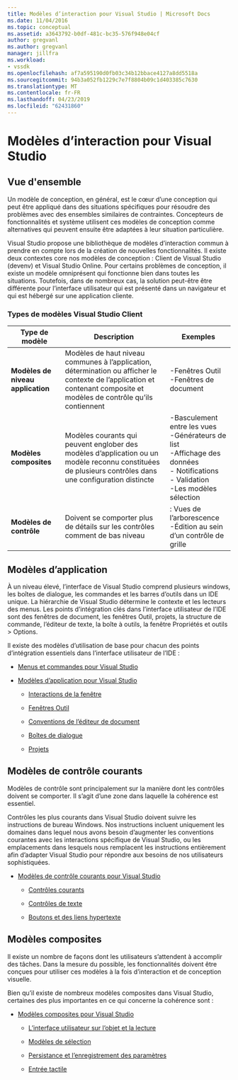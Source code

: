 ```yaml
---
title: Modèles d’interaction pour Visual Studio | Microsoft Docs
ms.date: 11/04/2016
ms.topic: conceptual
ms.assetid: a3643792-b0df-481c-bc35-576f948e04cf
author: gregvanl
ms.author: gregvanl
manager: jillfra
ms.workload:
- vssdk
ms.openlocfilehash: af7a595190d0fb03c34b12bbace4127a8dd5518a
ms.sourcegitcommit: 94b3a052fb1229c7e7f8804b09c1d403385c7630
ms.translationtype: MT
ms.contentlocale: fr-FR
ms.lasthandoff: 04/23/2019
ms.locfileid: "62431860"
---
```

# <a name="interaction-patterns-for-visual-studio"></a>Modèles d’interaction pour Visual Studio
## <a name="overview"></a>Vue d'ensemble
 Un modèle de conception, en général, est le cœur d’une conception qui peut être appliqué dans des situations spécifiques pour résoudre des problèmes avec des ensembles similaires de contraintes. Concepteurs de fonctionnalités et système utilisent ces modèles de conception comme alternatives qui peuvent ensuite être adaptées à leur situation particulière.

 Visual Studio propose une bibliothèque de modèles d’interaction commun à prendre en compte lors de la création de nouvelles fonctionnalités. Il existe deux contextes core nos modèles de conception : Client de Visual Studio (devenv) et Visual Studio Online. Pour certains problèmes de conception, il existe un modèle omniprésent qui fonctionne bien dans toutes les situations. Toutefois, dans de nombreux cas, la solution peut-être être différente pour l’interface utilisateur qui est présenté dans un navigateur et qui est hébergé sur une application cliente.

### <a name="visual-studio-client-pattern-types"></a>Types de modèles Visual Studio Client

|Type de modèle|Description|Exemples|
|------------------|-----------------|--------------|
|**Modèles de niveau application**|Modèles de haut niveau communes à l’application, détermination ou afficher le contexte de l’application et contenant composite et modèles de contrôle qu’ils contiennent|-Fenêtres Outil<br />-Fenêtres de document|
|**Modèles composites**|Modèles courants qui peuvent englober des modèles d’application ou un modèle reconnu constituées de plusieurs contrôles dans une configuration distincte|-Basculement entre les vues<br />-Générateurs de list<br />-Affichage des données<br />-   Notifications<br />-   Validation<br />-Les modèles sélection|
|**Modèles de contrôle**|Doivent se comporter plus de détails sur les contrôles comment de bas niveau|: Vues de l’arborescence<br />-Édition au sein d’un contrôle de grille|

## <a name="application-patterns"></a>Modèles d’application
 À un niveau élevé, l’interface de Visual Studio comprend plusieurs windows, les boîtes de dialogue, les commandes et les barres d’outils dans un IDE unique. La hiérarchie de Visual Studio détermine le contexte et les lecteurs des menus. Les points d’intégration clés dans l’interface utilisateur de l’IDE sont des fenêtres de document, les fenêtres Outil, projets, la structure de commande, l’éditeur de texte, la boîte à outils, la fenêtre Propriétés et outils > Options.

 Il existe des modèles d’utilisation de base pour chacun des points d’intégration essentiels dans l’interface utilisateur de l’IDE :

- [Menus et commandes pour Visual Studio](../../extensibility/ux-guidelines/menus-and-commands-for-visual-studio.md)

- [Modèles d’application pour Visual Studio](../../extensibility/ux-guidelines/application-patterns-for-visual-studio.md)

    - [Interactions de la fenêtre](../../extensibility/ux-guidelines/application-patterns-for-visual-studio.md#BKMK_WindowInteractions)

    - [Fenêtres Outil](../../extensibility/ux-guidelines/application-patterns-for-visual-studio.md#BKMK_ToolWindows)

    - [Conventions de l’éditeur de document](../../extensibility/ux-guidelines/application-patterns-for-visual-studio.md#BKMK_DocumentEditorConventions)

    - [Boîtes de dialogue](../../extensibility/ux-guidelines/application-patterns-for-visual-studio.md#BKMK_Dialogs)

    - [Projets](../../extensibility/ux-guidelines/application-patterns-for-visual-studio.md#BKMK_Projects)

## <a name="common-control-patterns"></a>Modèles de contrôle courants
 Modèles de contrôle sont principalement sur la manière dont les contrôles doivent se comporter. Il s’agit d’une zone dans laquelle la cohérence est essentiel.

 Contrôles les plus courants dans Visual Studio doivent suivre les instructions de bureau Windows. Nos instructions incluent uniquement les domaines dans lequel nous avons besoin d’augmenter les conventions courantes avec les interactions spécifique de Visual Studio, ou les emplacements dans lesquels nous remplacent les instructions entièrement afin d’adapter Visual Studio pour répondre aux besoins de nos utilisateurs sophistiquées.

- [Modèles de contrôle courants pour Visual Studio](../../extensibility/ux-guidelines/common-control-patterns-for-visual-studio.md)

    - [Contrôles courants](../../extensibility/ux-guidelines/common-control-patterns-for-visual-studio.md#BKMK_CommonControls)

    - [Contrôles de texte](../../extensibility/ux-guidelines/common-control-patterns-for-visual-studio.md#BKMK_TextControls)

    - [Boutons et des liens hypertexte](../../extensibility/ux-guidelines/common-control-patterns-for-visual-studio.md#BKMK_ButtonsAndHyperlinks)

## <a name="composite-patterns"></a>Modèles composites
 Il existe un nombre de façons dont les utilisateurs s’attendent à accomplir des tâches. Dans la mesure du possible, les fonctionnalités doivent être conçues pour utiliser ces modèles à la fois d’interaction et de conception visuelle.

 Bien qu’il existe de nombreux modèles composites dans Visual Studio, certaines des plus importantes en ce qui concerne la cohérence sont :

- [Modèles composites pour Visual Studio](../../extensibility/ux-guidelines/composite-patterns-for-visual-studio.md)

    - [L’interface utilisateur sur l’objet et la lecture](../../extensibility/ux-guidelines/composite-patterns-for-visual-studio.md#BKMK_OnObjectUI)

    - [Modèles de sélection](../../extensibility/ux-guidelines/composite-patterns-for-visual-studio.md#BKMK_SelectionModels)

    - [Persistance et l’enregistrement des paramètres](../../extensibility/ux-guidelines/composite-patterns-for-visual-studio.md#BKMK_PersistenceAndSavingSettings)

    - [Entrée tactile](../../extensibility/ux-guidelines/composite-patterns-for-visual-studio.md#BKMK_TouchInput)